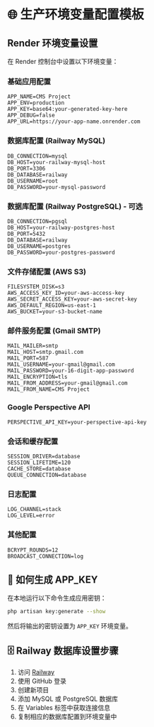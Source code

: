 # 🌐 生产环境变量配置模板

## Render 环境变量设置

在 Render 控制台中设置以下环境变量：

### 基础应用配置
```
APP_NAME=CMS Project
APP_ENV=production
APP_KEY=base64:your-generated-key-here
APP_DEBUG=false
APP_URL=https://your-app-name.onrender.com
```

### 数据库配置 (Railway MySQL)
```
DB_CONNECTION=mysql
DB_HOST=your-railway-mysql-host
DB_PORT=3306
DB_DATABASE=railway
DB_USERNAME=root
DB_PASSWORD=your-mysql-password
```

### 数据库配置 (Railway PostgreSQL) - 可选
```
DB_CONNECTION=pgsql
DB_HOST=your-railway-postgres-host
DB_PORT=5432
DB_DATABASE=railway
DB_USERNAME=postgres
DB_PASSWORD=your-postgres-password
```

### 文件存储配置 (AWS S3)
```
FILESYSTEM_DISK=s3
AWS_ACCESS_KEY_ID=your-aws-access-key
AWS_SECRET_ACCESS_KEY=your-aws-secret-key
AWS_DEFAULT_REGION=us-east-1
AWS_BUCKET=your-s3-bucket-name
```

### 邮件服务配置 (Gmail SMTP)
```
MAIL_MAILER=smtp
MAIL_HOST=smtp.gmail.com
MAIL_PORT=587
MAIL_USERNAME=your-gmail@gmail.com
MAIL_PASSWORD=your-16-digit-app-password
MAIL_ENCRYPTION=tls
MAIL_FROM_ADDRESS=your-gmail@gmail.com
MAIL_FROM_NAME=CMS Project
```

### Google Perspective API
```
PERSPECTIVE_API_KEY=your-perspective-api-key
```

### 会话和缓存配置
```
SESSION_DRIVER=database
SESSION_LIFETIME=120
CACHE_STORE=database
QUEUE_CONNECTION=database
```

### 日志配置
```
LOG_CHANNEL=stack
LOG_LEVEL=error
```

### 其他配置
```
BCRYPT_ROUNDS=12
BROADCAST_CONNECTION=log
```

## 🔑 如何生成 APP_KEY

在本地运行以下命令生成应用密钥：
```bash
php artisan key:generate --show
```

然后将输出的密钥设置为 `APP_KEY` 环境变量。

## 🗄️ Railway 数据库设置步骤

1. 访问 [Railway](https://railway.app/)
2. 使用 GitHub 登录
3. 创建新项目
4. 添加 MySQL 或 PostgreSQL 数据库
5. 在 Variables 标签中获取连接信息
6. 复制相应的数据库配置到环境变量中 